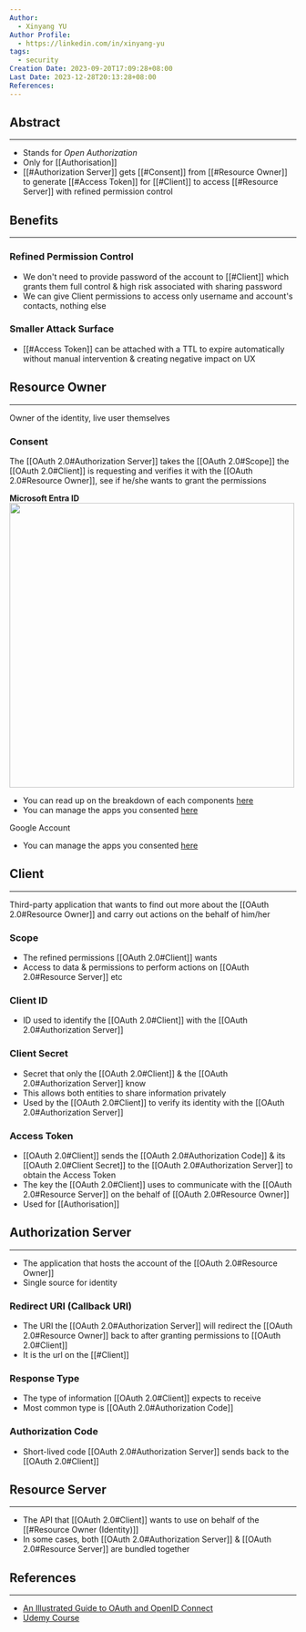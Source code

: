 ```yaml
---
Author:
  - Xinyang YU
Author Profile:
  - https://linkedin.com/in/xinyang-yu
tags:
  - security
Creation Date: 2023-09-20T17:09:28+08:00
Last Date: 2023-12-28T20:13:28+08:00
References: 
---
```

## Abstract
---
- Stands for *Open Authorization*
- Only for [[Authorisation]]
- [[#Authorization Server]] gets [[#Consent]] from [[#Resource Owner]] to generate [[#Access Token]] for [[#Client]] to access [[#Resource Server]] with refined permission control


## Benefits
---
### Refined Permission Control
- We don't need to provide password of the account to [[#Client]] which grants them full control & high risk associated with sharing password 
- We can give Client permissions to access only username and account's contacts, nothing else

### Smaller Attack Surface
- [[#Access Token]] can be attached with a TTL to expire automatically without manual intervention & creating negative impact on UX



## Resource Owner
---
Owner of the identity, live user themselves
### Consent
The [[OAuth 2.0#Authorization Server]] takes the [[OAuth 2.0#Scope]] the [[OAuth 2.0#Client]] is requesting and verifies it with the [[OAuth 2.0#Resource Owner]], see if he/she wants to grant the permissions

**Microsoft Entra ID**
<img src="https://learn.microsoft.com/en-us/entra/identity-platform/media/application-consent-experience/consent_prompt.png" style="height:500px">
- You can read up on the breakdown of each components [here](https://learn.microsoft.com/en-us/entra/identity-platform/application-consent-experience#building-blocks-of-the-consent-prompt)
- You can manage the apps you consented [here](https://myapps.microsoft.com/)

Google Account
- You can manage the apps you consented [here](https://myaccount.google.com/connections)

## Client
---
Third-party application that wants to find out more about the [[OAuth 2.0#Resource Owner]] and carry out actions on the behalf of him/her
### Scope
- The refined permissions [[OAuth 2.0#Client]] wants
- Access to data & permissions to perform actions on [[OAuth 2.0#Resource Server]] etc

### Client ID
- ID used to identify the [[OAuth 2.0#Client]] with the [[OAuth 2.0#Authorization Server]]

### Client Secret 
- Secret that only the [[OAuth 2.0#Client]] & the [[OAuth 2.0#Authorization Server]] know
- This allows both entities to share information privately 
- Used by the [[OAuth 2.0#Client]] to verify its identity with the [[OAuth 2.0#Authorization Server]]
### Access Token
- [[OAuth 2.0#Client]] sends the [[OAuth 2.0#Authorization Code]] & its [[OAuth 2.0#Client Secret]] to the [[OAuth 2.0#Authorization Server]] to obtain the Access Token
- The key the [[OAuth 2.0#Client]] uses to communicate with the [[OAuth 2.0#Resource Server]] on the behalf of [[OAuth 2.0#Resource Owner]]
- Used for [[Authorisation]]

## Authorization Server
---
- The application that hosts the account of the  [[OAuth 2.0#Resource Owner]] 
- Single source for identity 
### Redirect URI (Callback URI)
- The URI the  [[OAuth 2.0#Authorization Server]] will redirect the  [[OAuth 2.0#Resource Owner]] back to after granting permissions to  [[OAuth 2.0#Client]]
- It is the url on the [[#Client]]
### Response Type
- The type of information [[OAuth 2.0#Client]] expects to receive
- Most common type is [[OAuth 2.0#Authorization Code]]
### Authorization Code
- Short-lived code [[OAuth 2.0#Authorization Server]] sends back to the [[OAuth 2.0#Client]]

## Resource Server
---
- The API that  [[OAuth 2.0#Client]] wants to use on behalf of the  [[#Resource Owner (Identity)]]
- In some cases, both  [[OAuth 2.0#Authorization Server]] &  [[OAuth 2.0#Resource Server]] are bundled together


## References
---
- [An Illustrated Guide to OAuth and OpenID Connect](https://www.youtube.com/watch?v=t18YB3xDfXI&t=44s)
- [Udemy Course](https://nlbsg.udemy.com/course/oauth-2-simplified/learn/lecture/23715618#overview)